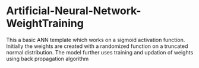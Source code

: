 # Artificial-Neural-Network-WeightTraining
This a basic ANN template which works on a sigmoid activation function. Initially the weights are created with a randomized function on a truncated normal distribution. The model further uses training and updation of weights using back propagation algorithm
